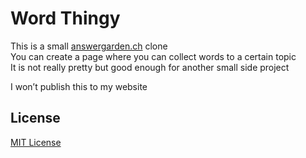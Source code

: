 # Word Thingy

This is a small [answergarden.ch](https://answergarden.ch/) clone  
You can create a page where you can collect words to a certain topic  
It is not really pretty but good enough for another small side project

I won’t publish this to my website

## License

[MIT License](LICENSE)
